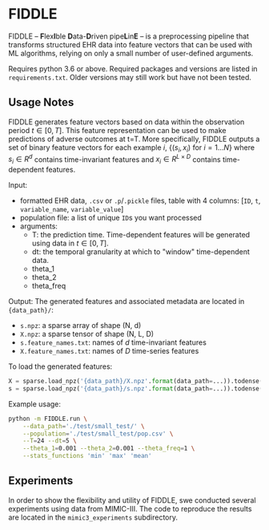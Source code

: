 # FIDDLE

FIDDLE – <b>F</b>lex<b>I</b>ble <b>D</b>ata-<b>D</b>riven pipe<b>L</b>in<b>E</b> – is a preprocessing pipeline that transforms structured EHR data into feature vectors that can be used with ML algorithms, relying on only a small number of user-defined arguments. 

Requires python 3.6 or above. Required packages and versions are listed in `requirements.txt`. Older versions may still work but have not been tested. 

## Usage Notes
FIDDLE generates feature vectors based on data within the observation period $`t\in[0,T]`$. This feature representation can be used to make predictions of adverse outcomes at t=T. More specifically, FIDDLE outputs a set of binary feature vectors for each example $`i`$, $`\{(s_i,x_i)\ \text{for}\ i=1 \dots N\}`$ where $`s_i \in R^d`$ contains time-invariant features and $`x_i \in R^{L \times D}`$ contains time-dependent features.

Input: 
- formatted EHR data, `.csv` or `.p`/`.pickle` files, table with 4 columns: \[`ID`, `t`, `variable_name`, `variable_value`\]
- population file: a list of unique `ID`s you want processed
- arguments:
    - T: the prediction time. Time-dependent features will be generated using data in $`t\in[0,T]`$. 
    - dt: the temporal granularity at which to "window" time-dependent data. 
    - theta_1
    - theta_2
    - theta_freq

Output: The generated features and associated metadata are located in `{data_path}/`:

- `s.npz`: a sparse array of shape (N, d)
- `X.npz`: a sparse tensor of shape (N, L, D)
- `s.feature_names.txt`: names of _d_ time-invariant features
- `X.feature_names.txt`: names of _D_ time-series features


To load the generated features:
```python
X = sparse.load_npz('{data_path}/X.npz'.format(data_path=...)).todense()
s = sparse.load_npz('{data_path}/s.npz'.format(data_path=...)).todense()
```


Example usage:
```bash
python -m FIDDLE.run \
    --data_path='./test/small_test/' \
    --population='./test/small_test/pop.csv' \
    --T=24 --dt=5 \
    --theta_1=0.001 --theta_2=0.001 --theta_freq=1 \
    --stats_functions 'min' 'max' 'mean'
```

## Experiments

In order to show the flexibility and utility of FIDDLE, swe conducted several experiments using data from MIMIC-III. The code to reproduce the results are located in the `mimic3_experiments` subdirectory. 
